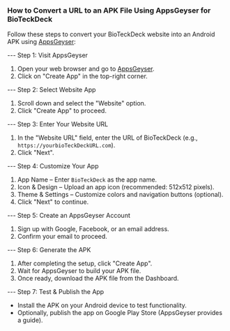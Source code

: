 ### How to Convert a URL to an APK File Using AppsGeyser for BioTeckDeck  

Follow these steps to convert your BioTeckDeck website into an Android APK using [AppsGeyser](https://appsgeyser.com/):  

--- Step 1: Visit AppsGeyser  
1. Open your web browser and go to [AppsGeyser](https://appsgeyser.com/).  
2. Click on "Create App" in the top-right corner.  

--- Step 2: Select Website App  
1. Scroll down and select the "Website" option.  
2. Click "Create App" to proceed.  

--- Step 3: Enter Your Website URL  
1. In the "Website URL" field, enter the URL of BioTeckDeck (e.g., `https://yourbioTeckDeckURL.com`).  
2. Click "Next".  

--- Step 4: Customize Your App  
1. App Name – Enter `BioTeckDeck` as the app name.  
2. Icon & Design – Upload an app icon (recommended: 512x512 pixels).  
3. Theme & Settings – Customize colors and navigation buttons (optional).  
4. Click "Next" to continue.  

--- Step 5: Create an AppsGeyser Account  
1. Sign up with Google, Facebook, or an email address.  
2. Confirm your email to proceed.  

--- Step 6: Generate the APK  
1. After completing the setup, click "Create App".  
2. Wait for AppsGeyser to build your APK file.  
3. Once ready, download the APK file from the Dashboard.  

--- Step 7: Test & Publish the App  
- Install the APK on your Android device to test functionality.  
- Optionally, publish the app on Google Play Store (AppsGeyser provides a guide).  
